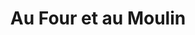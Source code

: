 ---
title: "Au Four et au Moulin"
url: /noirmoutier-en-lile/au-four-et-au-moulin/
shop: boulangerie
---
